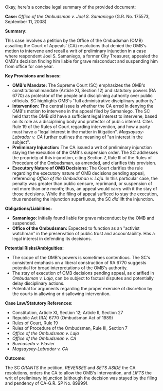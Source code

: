 Okay, here's a concise legal summary of the provided document:

**Case:** *Office of the Ombudsman v. Joel S. Samaniego* (G.R. No. 175573, September 11, 2008)

**Summary:**

This case involves a petition by the Office of the Ombudsman (OMB) assailing the Court of Appeals' (CA) resolutions that denied the OMB's motion to intervene and recall a writ of preliminary injunction in a case where respondent Joel S. Samaniego, a former City Treasurer, appealed the OMB's decision finding him liable for grave misconduct and suspending him from office for one year.

**Key Provisions and Issues:**

*   **OMB's Mandate:** The Supreme Court (SC) emphasizes the OMB's constitutional mandate (Article XI, Section 12) and statutory powers (RA 6770) as protector of the people and disciplining authority over public officials. SC highlights OMB's "full administrative disciplinary authority."
*   **Intervention:** The central issue is whether the CA erred in denying the OMB's motion to intervene in the appeal filed by Samaniego. The SC held that the OMB *did* have a sufficient legal interest to intervene, based on its role as a disciplining body and protector of public interest. Cites Rule 19 of the Rules of Court regarding intervention, and how a party must have a "legal interest in the matter in litigation". *Magsaysay-Labrador v. CA* further outlines the meaning of "an interest in the subject".
*   **Preliminary Injunction:** The CA issued a writ of preliminary injunction staying the execution of the OMB's suspension order. The SC addresses the propriety of this injunction, citing Section 7, Rule III of the Rules of Procedure of the Ombudsman, as amended, and clarifies this provision.
*   **Executory Nature of OMB Decisions:** The Court clarifies the rule regarding the executory nature of OMB decisions pending appeal, referencing *Office of the Ombudsman v. Laja*. In this particular case, the penalty was greater than public censure, reprimand, or suspension of not more than one month; thus, an appeal would carry with it the stay of those decisions. While the filing of appeal sufficed to stay the execution, thus rendering the injunction superfluous, the SC *did* lift the injunction.

**Obligations/Liabilities:**

*   **Samaniego:** Initially found liable for grave misconduct by the OMB and suspended.
*   **Office of the Ombudsman:** Expected to function as an "activist watchman" in the preservation of public trust and accountability. Has a legal interest in defending its decisions.

**Potential Risks/Ambiguities:**

*   The scope of the OMB's powers is sometimes contentious. The SC's consistent emphasis on a liberal construction of RA 6770 suggests potential for broad interpretations of the OMB's authority.
*   The stay of execution of OMB decisions pending appeal, as clarified in *Ombudsman v. Laja*, can be subject to factual disputes and potentially delay disciplinary actions.
*   Potential for arguments regarding the proper exercise of discretion by the courts in allowing or disallowing intervention.

**Case Law/Statutory References:**

*   Constitution, Article XI, Section 12; Article II, Section 27
*   Republic Act (RA) 6770 (Ombudsman Act of 1989)
*   Rules of Court, Rule 19
*   Rules of Procedure of the Ombudsman, Rule III, Section 7
*   *Office of the Ombudsman v. Laja*
*   *Office of the Ombudsman v. CA*
*   *Buenaseda v. Flavier*
*   *Magsaysay-Labrador v. CA*

**Outcome:**

The SC *GRANTS* the petition, *REVERSES* and *SETS ASIDE* the CA resolutions, orders the CA to allow the OMB's intervention, and *LIFTS* the writ of preliminary injunction (although the decision was stayed by the filing and pendency of CA-G.R. SP No. 89999).
